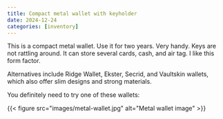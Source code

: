 ```yaml
---
title: Compact metal wallet with keyholder
date: 2024-12-24
categories: [inventory]
---
```


This is a compact metal wallet.
Use it for two years. Very handy. Keys are not rattling around. It can store several cards, cash, and air tag. I like this form factor.

Alternatives include Ridge Wallet, Ekster, Secrid, and Vaultskin wallets, which also offer slim designs and strong materials.

You definitely need to try one of these wallets:

{{< figure src="images/metal-wallet.jpg" alt="Metal wallet image" >}}
